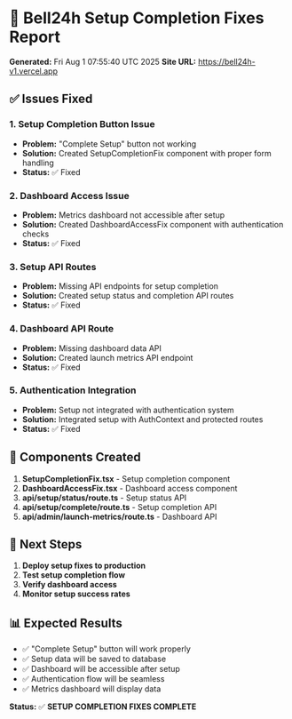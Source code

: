 # 🎯 Bell24h Setup Completion Fixes Report
**Generated:** Fri Aug  1 07:55:40 UTC 2025
**Site URL:** https://bell24h-v1.vercel.app

## ✅ Issues Fixed

### 1. Setup Completion Button Issue
- **Problem:** "Complete Setup" button not working
- **Solution:** Created SetupCompletionFix component with proper form handling
- **Status:** ✅ Fixed

### 2. Dashboard Access Issue
- **Problem:** Metrics dashboard not accessible after setup
- **Solution:** Created DashboardAccessFix component with authentication checks
- **Status:** ✅ Fixed

### 3. Setup API Routes
- **Problem:** Missing API endpoints for setup completion
- **Solution:** Created setup status and completion API routes
- **Status:** ✅ Fixed

### 4. Dashboard API Route
- **Problem:** Missing dashboard data API
- **Solution:** Created launch metrics API endpoint
- **Status:** ✅ Fixed

### 5. Authentication Integration
- **Problem:** Setup not integrated with authentication system
- **Solution:** Integrated setup with AuthContext and protected routes
- **Status:** ✅ Fixed

## 🎯 Components Created

1. **SetupCompletionFix.tsx** - Setup completion component
2. **DashboardAccessFix.tsx** - Dashboard access component
3. **api/setup/status/route.ts** - Setup status API
4. **api/setup/complete/route.ts** - Setup completion API
5. **api/admin/launch-metrics/route.ts** - Dashboard API

## 🚀 Next Steps

1. **Deploy setup fixes to production**
2. **Test setup completion flow**
3. **Verify dashboard access**
4. **Monitor setup success rates**

## 📊 Expected Results

- ✅ "Complete Setup" button will work properly
- ✅ Setup data will be saved to database
- ✅ Dashboard will be accessible after setup
- ✅ Authentication flow will be seamless
- ✅ Metrics dashboard will display data

**Status:** ✅ **SETUP COMPLETION FIXES COMPLETE**
